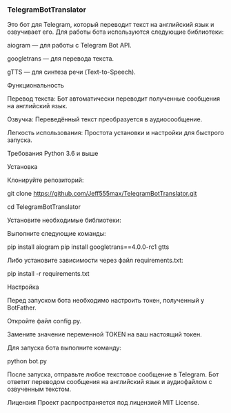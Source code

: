 ### TelegramBotTranslator
Это бот для Telegram, который переводит текст на английский язык и озвучивает его. Для работы бота используются следующие библиотеки:

aiogram — для работы с Telegram Bot API.

googletrans — для перевода текста.

gTTS — для синтеза речи (Text-to-Speech).

Функциональность

Перевод текста: Бот автоматически переводит полученные сообщения на английский язык.

Озвучка: Переведённый текст преобразуется в аудиосообщение.

Легкость использования: Простота установки и настройки для быстрого запуска.

Требования
Python 3.6 и выше

Установка

Клонируйте репозиторий:

git clone https://github.com/Jeff555max/TelegramBotTranslator.git

cd TelegramBotTranslator

Установите необходимые библиотеки:

Выполните следующие команды:


pip install aiogram
pip install googletrans==4.0.0-rc1 gtts

Либо установите зависимости через файл requirements.txt:

pip install -r requirements.txt

Настройка

Перед запуском бота необходимо настроить токен, полученный у BotFather.

Откройте файл config.py.

Замените значение переменной TOKEN на ваш настоящий токен.

Для запуска бота выполните команду:

python bot.py

После запуска, отправьте любое текстовое сообщение в Telegram. Бот ответит переводом сообщения на английский язык и аудиофайлом с озвученным текстом.

Лицензия
Проект распространяется под лицензией MIT License.



